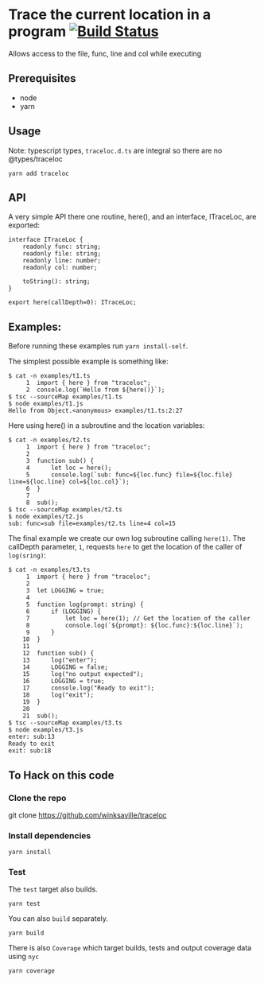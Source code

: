 # Trace the current location in a program [![Build Status](https://travis-ci.org/winksaville/traceloc.svg?branch=master)](https://travis-ci.org/winksaville/traceloc)
Allows access to the file, func, line and col while executing

## Prerequisites
- node 
- yarn

## Usage
Note: typescript types, `traceloc.d.ts` are integral so there are no @types/traceloc
```
yarn add traceloc
```

## API
A very simple API there one routine, here(), and an
interface, ITraceLoc, are exported:
```
interface ITraceLoc {
    readonly func: string;
    readonly file: string;
    readonly line: number;
    readonly col: number;

    toString(): string;
}

export here(callDepth=0): ITraceLoc;
```
## Examples:
Before running these examples run `yarn install-self`.

The simplest possible example is something like:
```
$ cat -n examples/t1.ts
     1	import { here } from "traceloc";
     2	console.log(`Hello from ${here()}`);
$ tsc --sourceMap examples/t1.ts
$ node examples/t1.js
Hello from Object.<anonymous> examples/t1.ts:2:27
```
Here using here() in a subroutine and the location variables:
```
$ cat -n examples/t2.ts
     1	import { here } from "traceloc";
     2	
     3	function sub() {
     4	    let loc = here();
     5	    console.log(`sub: func=${loc.func} file=${loc.file} line=${loc.line} col=${loc.col}`);
     6	}
     7	
     8	sub();
$ tsc --sourceMap examples/t2.ts
$ node examples/t2.js
sub: func=sub file=examples/t2.ts line=4 col=15
```
The final example we create our own log subroutine calling `here(1)`. The callDepth
parameter, `1`, requests `here` to get the location of the caller of `log(sring)`:
```
$ cat -n examples/t3.ts
     1	import { here } from "traceloc";
     2	
     3	let LOGGING = true;
     4	
     5	function log(prompt: string) {
     6	    if (LOGGING) {
     7	        let loc = here(1); // Get the location of the caller
     8	        console.log(`${prompt}: ${loc.func}:${loc.line}`);
     9	    }
    10	}
    11	
    12	function sub() {
    13	    log("enter");
    14	    LOGGING = false;
    15	    log("no output expected");
    16	    LOGGING = true;
    17	    console.log("Ready to exit");
    18	    log("exit");
    19	}
    20	
    21	sub();
$ tsc --sourceMap examples/t3.ts
$ node examples/t3.js
enter: sub:13
Ready to exit
exit: sub:18
```
## To Hack on this code
### Clone the repo
git clone https://github.com/winksaville/traceloc
### Install dependencies
```
yarn install
```
### Test
The `test` target also builds.

```
yarn test
```
You can also `build` separately.
```
yarn build
```
There is also `Coverage` which target builds, tests and output coverage data using `nyc`
```
yarn coverage
```
